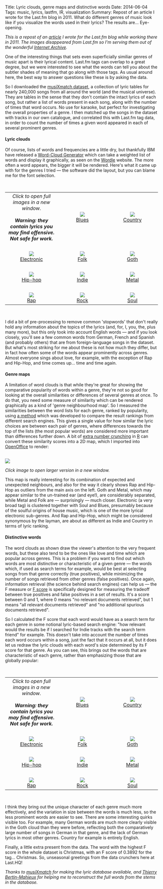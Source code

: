 Title: Lyric clouds, genre maps and distinctive words
Date: 2014-06-04
Tags: music, lyrics, lastfm, IR, visualization
Summary: Repost of an article I wrote for the Last.fm blog in 2011. What do different genres of music look like if you visualize the words used in their lyrics? The results are... Eye-opening.

*This is a repost of an [article](http://blog.last.fm/2011/06/22/lyric-clouds-genre-maps-and-distinctive-words) I wrote for the Last.fm blog while working there in 2011. The images disappeared from Last.fm so I'm serving them out of the wonderful [Internet Archive](http://web.archive.org).*

One of the interesting things that sets even superficially similiar genres of music apart is their lyrical content. Last.fm tags can overlap to a great degree, but we were interested to see what the words can tell you about the subtler shades of meaning that go along with those tags. As usual around here, the best way to answer questions like these is by asking the data.

So I downloaded the [musiXmatch dataset][1], a collection of lyric tables for nearly 240,000 songs from all around the world (and the musical universe). They are tables in the sense that they don't contain the intact lyrics of each song, but rather a list of words present in each song, along with the number of times that word occurs. No use for karaoke, but perfect for investigating the overall properties of a genre. I then matched up the songs in the dataset with tracks in our own catalogue, and correlated this with Last.fm tag data, in order to count the number of times a given word appeared in each of several prominent genres.

#### Lyric clouds

Of course, lists of words and frequencies are a little dry, but thankfully IBM have released a [Word-Cloud Generator][2] which can take a weighted list of words and display it graphically, as seen on the [Wordle][3] website. The more often a word appears, the bigger it will be rendered. Here's what it came up with for the genres I tried — the software did the layout, but you can blame me for the font selection.

<br/>
<table>
    <tbody><tr>
        <td align="center" valign="middle" width="200">
            <i>Click to open full images in a new window.<br><br>
                <b>Warning: they contain lyrics you may find offensive. Not safe for work.</b></i>
        </td>
        <td align="center" valign="middle" width="200">
            <a href="http://web.archive.org/web/20120107121411/http://users.last.fm/~andy/lyric_clouds/1/blues.png" target="wordle">
                <img src="http://web.archive.org/web/20120107121411im_/http://users.last.fm/~andy/lyric_clouds/1/blues_thumb.png"><br>
Blues
            </a>
        </td>
        <td align="center" valign="middle" width="200">
            <a href="http://web.archive.org/web/20120107121411/http://users.last.fm/~andy/lyric_clouds/1/country.png" target="wordle">
                <img src="http://web.archive.org/web/20120107121411im_/http://users.last.fm/~andy/lyric_clouds/1/country_thumb.png"><br>
Country
            </a>
        </td>
    </tr>
    <tr><td colspan="3">&nbsp;</td></tr>
    <tr>
        <td align="center" valign="middle" width="200">
            <a href="http://web.archive.org/web/20120107121411/http://users.last.fm/~andy/lyric_clouds/1/electronic.png" target="wordle">
                <img src="http://web.archive.org/web/20120107121411im_/http://users.last.fm/~andy/lyric_clouds/1/electronic_thumb.png"><br>
Electronic
            </a>
        </td>
        <td align="center" valign="middle" width="200">
            <a href="http://web.archive.org/web/20120107121411/http://users.last.fm/~andy/lyric_clouds/1/folk.png" target="wordle">
                <img src="http://web.archive.org/web/20120107121411im_/http://users.last.fm/~andy/lyric_clouds/1/folk_thumb.png"><br>
Folk
            </a>
        </td>
        <td align="center" valign="middle" width="200">
            <a href="http://web.archive.org/web/20120107121411/http://users.last.fm/~andy/lyric_clouds/1/goth.png" target="wordle">
                <img src="http://web.archive.org/web/20120107121411im_/http://users.last.fm/~andy/lyric_clouds/1/goth_thumb.png"><br>
Goth
            </a>
        </td>
    </tr>
    <tr><td colspan="3">&nbsp;</td></tr>
    <tr>
        <td align="center" valign="middle" width="200">
            <a href="http://web.archive.org/web/20120107121411/http://users.last.fm/~andy/lyric_clouds/1/hip-hop.png" target="wordle">
                <img src="http://web.archive.org/web/20120107121411im_/http://users.last.fm/~andy/lyric_clouds/1/hip-hop_thumb.png"><br>
Hip-hop
            </a>
        </td>
        <td align="center" valign="middle" width="200">
            <a href="http://web.archive.org/web/20120107121411/http://users.last.fm/~andy/lyric_clouds/1/indie.png" target="wordle">
                <img src="http://web.archive.org/web/20120107121411im_/http://users.last.fm/~andy/lyric_clouds/1/indie_thumb.png"><br>
Indie
            </a>
        </td>
        <td align="center" valign="middle" width="200">
            <a href="http://web.archive.org/web/20120107121411/http://users.last.fm/~andy/lyric_clouds/1/metal.png" target="wordle">
                <img src="http://web.archive.org/web/20120107121411im_/http://users.last.fm/~andy/lyric_clouds/1/metal_thumb.png"><br>
Metal
            </a>
        </td>
    </tr>
    <tr><td colspan="3">&nbsp;</td></tr>
    <tr>
        <td align="center" valign="middle" width="200">
            <a href="http://web.archive.org/web/20120107121411/http://users.last.fm/~andy/lyric_clouds/1/rap.png" target="wordle">
                <img src="http://web.archive.org/web/20120107121411im_/http://users.last.fm/~andy/lyric_clouds/1/rap_thumb.png"><br>
Rap
            </a>
        </td>
        <td align="center" valign="middle" width="200">
            <a href="http://web.archive.org/web/20120107121411/http://users.last.fm/~andy/lyric_clouds/1/rock.png" target="wordle">
                <img src="http://web.archive.org/web/20120107121411im_/http://users.last.fm/~andy/lyric_clouds/1/rock_thumb.png"><br>
Rock
            </a>
        </td>
        <td align="center" valign="middle" width="200">
            <a href="http://web.archive.org/web/20120107121411/http://users.last.fm/~andy/lyric_clouds/1/soul.png" target="wordle">
                <img src="http://web.archive.org/web/20120107121411im_/http://users.last.fm/~andy/lyric_clouds/1/soul_thumb.png"><br>
Soul
            </a>
        </td>
    </tr>
</tbody></table>
<br/>


I did a bit of pre-processing to remove common 'stopwords' that don't really hold any information about the topics of the lyrics (and, for, I, you, the, plus many more), but this only took into account English words — and if you look closely, you'll see a few common words from German, French and Spanish (and probably others) that are from foreign-language songs in the dataset. But what's most striking for me about these is not how much they differ, but in fact how often some of the words appear prominently across genres. Almost everyone sings about love, for example, with the exception of Rap and Hip-Hop, and time comes up… time and time again.

#### Genre maps

A limitation of word clouds is that while they're great for showing the comparative popularity of words within a genre, they're not so good for looking at the overall similarities or differences of several genres at once. To do that, you need some measure of similarity which can be rendered graphically as a kind of 'genre neighbourhood map'. So I measured the similarities between the word lists for each genre, ranked by popularity, using [a method][4] which was developed to compare the result rankings from different search engines. This gives a single value for how similar the lyric choices are between each pair of genres, where differences towards the top of the lists (the most popular words) are considered more important than differences further down. A bit of [extra number crunching][5] in [R][6] can convert these similarity scores into a 2D map, which I imported into [OpenOffice][7] to render:

<a href="http://web.archive.org/web/20120107121411/http://users.last.fm/~andy/lyric_clouds/lyric_map.png" target="wordle"><br>
<img src="http://web.archive.org/web/20120107121411im_/http://users.last.fm/~andy/lyric_clouds/lyric_map_small.png"><br>
</a>

*Click image to open larger version in a new window.*

This map is really interesting for its combination of expected and unexpected neighbours, and also for the way it clearly shows Rap and Hip-Hop as outliers from the main axis on the left. Goth and Metal, which may appear similar to the un-trained ear (and eye!), are considerably separated, while Metal and Folk are — surprisingly — much closer. Electronic (a very broad tag) is clustered together with Soul and Blues, presumably because of the soulful origins of house music, which is one of the more lyrical electronic sub-genres. And Rap and Hip-Hop, which might be considered synonymous by the layman, are about as different as Indie and Country in terms of lyric ranking.

#### Distinctive words

The word clouds as shown draw the viewer's attention to the very frequent words, but these also tend to be the ones like love and time which are popular across genres. This is a problem if you want to find out which words are most distinctive or characteristic of a given genre — the words which, if used as search terms for example, would be best at selecting songs from that genre correctly (true positives), while minimizing the number of songs retrieved from other genres (false positives). Once again, information retrieval (the science behind search engines) can help us — the F measure or [F score][9] is specifically designed for measuring the tradeoff between true positives and false positives in a set of results. It's a score between 0 and 1, where 0 means "no relevant documents retrieved", but 1 means "all relevant documents retrieved" and "no additional spurious documents retrieved".

So I calculated the F score that each word would have as a search term for each genre in some notional lyric-based search engine: "how relevant would the results be if I searched for Indie tracks with the search term friend" for example. This doesn't take into account the number of times each word occurs within a song, just the fact that it occurs at all, but it does let us redraw the lyric clouds with each word's size determined by its F score for that genre. As you can see, this brings out the words that are characteristic of each genre, rather than emphasizing those that are globally popular:

<br/>
<table>
    <tbody><tr>
        <td align="center" valign="middle" width="200">
            <i>Click to open full images in a new window.<br><br>
                <b>Warning: they contain lyrics you may find offensive. Not safe for work.</b></i>
        </td>
        <td align="center" valign="middle" width="200">
            <a href="http://web.archive.org/web/20120107121411/http://users.last.fm/~andy/lyric_clouds/2/blues.png" target="wordle">
                <img src="http://web.archive.org/web/20120107121411im_/http://users.last.fm/~andy/lyric_clouds/2/blues_thumb.png"><br>
Blues
            </a>
        </td>
        <td align="center" valign="middle" width="200">
            <a href="http://web.archive.org/web/20120107121411/http://users.last.fm/~andy/lyric_clouds/2/country.png" target="wordle">
                <img src="http://web.archive.org/web/20120107121411im_/http://users.last.fm/~andy/lyric_clouds/2/country_thumb.png"><br>
Country
            </a>
        </td>
    </tr>
    <tr><td colspan="3">&nbsp;</td></tr>
    <tr>
        <td align="center" valign="middle" width="200">
            <a href="http://web.archive.org/web/20120107121411/http://users.last.fm/~andy/lyric_clouds/2/electronic.png" target="wordle">
                <img src="http://web.archive.org/web/20120107121411im_/http://users.last.fm/~andy/lyric_clouds/2/electronic_thumb.png"><br>
Electronic
            </a>
        </td>
        <td align="center" valign="middle" width="200">
            <a href="http://web.archive.org/web/20120107121411/http://users.last.fm/~andy/lyric_clouds/2/folk.png" target="wordle">
                <img src="http://web.archive.org/web/20120107121411im_/http://users.last.fm/~andy/lyric_clouds/2/folk_thumb.png"><br>
Folk
            </a>
        </td>
        <td align="center" valign="middle" width="200">
            <a href="http://web.archive.org/web/20120107121411/http://users.last.fm/~andy/lyric_clouds/2/goth.png" target="wordle">
                <img src="http://web.archive.org/web/20120107121411im_/http://users.last.fm/~andy/lyric_clouds/2/goth_thumb.png"><br>
Goth
            </a>
        </td>
    </tr>
    <tr><td colspan="3">&nbsp;</td></tr>
    <tr>
        <td align="center" valign="middle" width="200">
            <a href="http://web.archive.org/web/20120107121411/http://users.last.fm/~andy/lyric_clouds/2/hip-hop.png" target="wordle">
                <img src="http://web.archive.org/web/20120107121411im_/http://users.last.fm/~andy/lyric_clouds/2/hip-hop_thumb.png"><br>
Hip-hop
            </a>
        </td>
        <td align="center" valign="middle" width="200">
            <a href="http://web.archive.org/web/20120107121411/http://users.last.fm/~andy/lyric_clouds/2/indie.png" target="wordle">
                <img src="http://web.archive.org/web/20120107121411im_/http://users.last.fm/~andy/lyric_clouds/2/indie_thumb.png"><br>
Indie
            </a>
        </td>
        <td align="center" valign="middle" width="200">
            <a href="http://web.archive.org/web/20120107121411/http://users.last.fm/~andy/lyric_clouds/2/metal.png" target="wordle">
                <img src="http://web.archive.org/web/20120107121411im_/http://users.last.fm/~andy/lyric_clouds/2/metal_thumb.png"><br>
Metal
            </a>
        </td>
    </tr>
    <tr><td colspan="3">&nbsp;</td></tr>
    <tr>
        <td align="center" valign="middle" width="200">
            <a href="http://web.archive.org/web/20120107121411/http://users.last.fm/~andy/lyric_clouds/2/rap.png" target="wordle">
                <img src="http://web.archive.org/web/20120107121411im_/http://users.last.fm/~andy/lyric_clouds/2/rap_thumb.png"><br>
Rap
            </a>
        </td>
        <td align="center" valign="middle" width="200">
            <a href="http://web.archive.org/web/20120107121411/http://users.last.fm/~andy/lyric_clouds/2/rock.png" target="wordle">
                <img src="http://web.archive.org/web/20120107121411im_/http://users.last.fm/~andy/lyric_clouds/2/rock_thumb.png"><br>
Rock
            </a>
        </td>
        <td align="center" valign="middle" width="200">
            <a href="http://web.archive.org/web/20120107121411/http://users.last.fm/~andy/lyric_clouds/2/soul.png" target="wordle">
                <img src="http://web.archive.org/web/20120107121411im_/http://users.last.fm/~andy/lyric_clouds/2/soul_thumb.png"><br>
Soul
            </a>
        </td>
    </tr>
</tbody></table>
<br/>

I think they bring out the unique character of each genre much more effectively, and the variation in size between the words is much less, so the less prominent words are easier to see. There are some interesting quirks visible too. For example, many German words are much more clearly visible in the Goth cloud than they were before, reflecting both the comparatively large number of songs in German in that genre, and the lack of German lyrics in most other genres. Country for example is entirely English.

Finally, a little extra present from the data. The word with the highest F score in the whole dataset is Christmas, with an F score of 0.3892 for the tag… Christmas. So, unseasonal greetings from the data crunchers here at Last.HQ!

*Thanks to [musiXmatch][10] for making the lyric database available, and [Thierry Bertin-Mahieux][11] for helping me to reconstruct the full words from the stems in the database.*

[1]: http://labrosa.ee.columbia.edu/millionsong/musixmatch
[2]: http://www.alphaworks.ibm.com/tech/wordcloud
[3]: http://www.wordle.net/
[4]: http://blog.codalism.com/?p=1317
[5]: http://www.statmethods.net/advstats/mds.html
[6]: http://www.r-project.org/
[7]: http://www.openoffice.org/
[9]: http://en.wikipedia.org/wiki/F-score
[10]: http://musixmatch.com/
[11]: http://www.columbia.edu/~tb2332/
  

